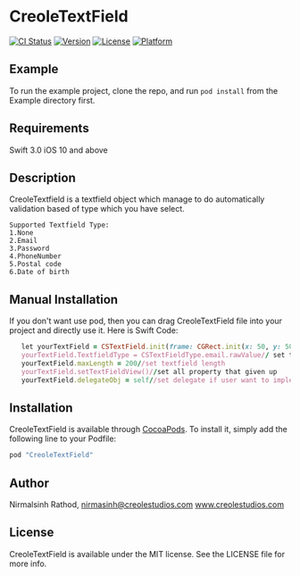 # CreoleTextField

[![CI Status](http://img.shields.io/travis/Nirmalsinh07/CreoleTextField.svg?style=flat)](https://travis-ci.org/Nirmalsinh07/CreoleTextField)
[![Version](https://img.shields.io/cocoapods/v/CreoleTextField.svg?style=flat)](http://cocoapods.org/pods/CreoleTextField)
[![License](https://img.shields.io/cocoapods/l/CreoleTextField.svg?style=flat)](http://cocoapods.org/pods/CreoleTextField)
[![Platform](https://img.shields.io/cocoapods/p/CreoleTextField.svg?style=flat)](http://cocoapods.org/pods/CreoleTextField)

## Example

To run the example project, clone the repo, and run `pod install` from the Example directory first.

## Requirements

Swift 3.0 
iOS 10 and above

## Description

CreoleTextfield is a textfield object which manage to do automatically validation based of type which you have select.

    Supported Textfield Type:
    1.None
    2.Email
    3.Password
    4.PhoneNumber
    5.Postal code
    6.Date of birth

## Manual Installation

If you don't want use pod, then you can drag CreoleTextField file into your project and directly use it. 
Here is Swift Code:
```ruby
   let yourTextField = CSTextField.init(frame: CGRect.init(x: 50, y: 50, width: 200, height: 30))//create textfield object and set frame
   yourTextField.TextfieldType = CSTextFieldType.email.rawValue// set textfield type like email, none,             password,dateofbirth,phone,postalcode
   yourTextField.maxLength = 200//set textfield length
   yourTextField.setTextFieldView()//set all property that given up
   yourTextField.delegateObj = self//set delegate if user want to implement some functionality when user typing or after typing
   ```

## Installation

CreoleTextField is available through [CocoaPods](http://cocoapods.org). To install
it, simply add the following line to your Podfile:

```ruby
pod "CreoleTextField"
```

## Author

Nirmalsinh Rathod, 
nirmasinh@creolestudios.com
www.creolestudios.com

## License

CreoleTextField is available under the MIT license. See the LICENSE file for more info.

